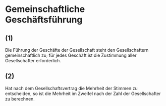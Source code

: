 # Gemeinschaftliche Geschäftsführung



## (1)

 Die Führung der Geschäfte der Gesellschaft steht den Gesellschaftern gemeinschaftlich zu; für jedes Geschäft ist die Zustimmung aller Gesellschafter erforderlich.

## (2)

 Hat nach dem Gesellschaftsvertrag die Mehrheit der Stimmen zu entscheiden, so ist die Mehrheit im Zweifel nach der Zahl der Gesellschafter zu berechnen. 


